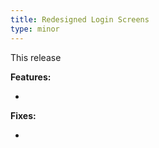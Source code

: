 ```yaml
---
title: Redesigned Login Screens
type: minor
---
```


This release

**Features:**

* 


**Fixes:**

* 
